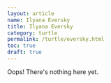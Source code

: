 ```yaml
---
layout: article
name: Ilyana Eversky
title: Ilyana Eversky
category: turtle
permalink: /turtle/eversky.html
toc: true
draft: true
---
```


Oops! There's nothing here yet.
